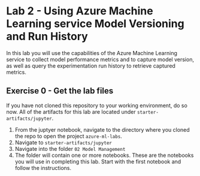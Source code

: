 # Lab 2 - Using Azure Machine Learning service Model Versioning and Run History

In this lab you will use the capabilities of the Azure Machine Learning service to collect model performance metrics and to capture 
model version, as well as query the experimentation run history to retrieve captured metrics. 

## Exercise 0 - Get the lab files
If you have not cloned this repository to your working environment, do so now.
All of the artifacts for this lab are located under `starter-artifacts/jupyter`.

1. From the juptyer notebook, navigate to the directory where you cloned the repo to open the project `azure-ml-labs`.
2. Navigate to `starter-artifacts/jupyter`
3. Navigate into the folder `02 Model Management`
4. The folder will contain one or more notebooks. These are the notebooks you will use in completing this lab. Start with the first notebook and follow the instructions.

